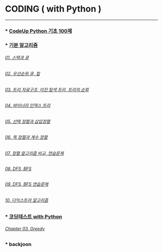 # CODING ( with Python )
---
### * [CodeUp Python 기초 100제](https://github.com/ejcho3792/Algorithm/tree/master/CodeUp)   

### * [기본 알고리즘](https://github.com/ejcho3792/Algorithm/tree/master/algorithm_basic)
###### [01. 스택과 큐](https://github.com/ejcho3792/Algorithm/blob/master/algorithm_basic/AB01_stack_queue.ipynb)   
###### [02. 우선순위 큐, 힙](https://github.com/ejcho3792/Algorithm/blob/master/algorithm_basic/AB02_stack_que.ipynb)   
###### [03. 트리 자료구조, 이진 탐색 트리, 트리의 순회](https://github.com/ejcho3792/Algorithm/blob/master/algorithm_basic/AB03_tree.ipynb)   
###### [04. 바이너리 인덱스 트리](https://github.com/ejcho3792/Algorithm/blob/master/algorithm_basic/AB04_binary_indexed_tree.ipynb)   
###### [05. 선택 정렬과 삽입정렬](https://github.com/ejcho3792/Algorithm/blob/master/algorithm_basic/AB02_stack_que.ipynb)   
###### [06. 퀵 정렬과 계수 정렬](https://github.com/ejcho3792/Algorithm/blob/master/algorithm_basic/AB02_stack_que.ipynb)   
###### [07. 정렬 알고리즘 비교, 연습문제](https://github.com/ejcho3792/Algorithm/blob/master/algorithm_basic/AB02_stack_que.ipynb)   
###### [08. DFS, BFS](https://github.com/ejcho3792/Algorithm/blob/master/algorithm_basic/AB02_stack_que.ipynb)   
###### [09. DFS, BFS 연습문제](https://github.com/ejcho3792/Algorithm/blob/master/algorithm_basic/AB02_stack_que.ipynb)   
###### [10. 다익스트라 알고리즘](https://github.com/ejcho3792/Algorithm/blob/master/algorithm_basic/AB02_stack_que.ipynb)   




### * [코딩테스트 with Python](https://github.com/ejcho3792/Algorithm/tree/master/coding_test_with_python#coding-test-with-python)   
###### [Chapter 03. Greedy](https://github.com/ejcho3792/Algorithm/tree/master/coding_test_with_python#chapter-03-greedy)



### * backjoon   



